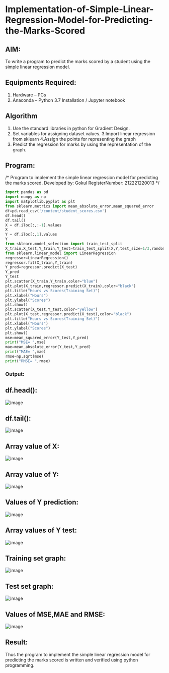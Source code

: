 # Implementation-of-Simple-Linear-Regression-Model-for-Predicting-the-Marks-Scored

## AIM:
To write a program to predict the marks scored by a student using the simple linear regression model.

## Equipments Required:
1. Hardware – PCs
2. Anaconda – Python 3.7 Installation / Jupyter notebook

## Algorithm
1. Use the standard libraries in python for Gradient Design.
2. Set variables for assigning dataset values.
3.Import linear regression from sklearn
4.Assign the points for representing the graph 
5. Predict the regression for marks by using the representation of the graph.

## Program:
/*
Program to implement the simple linear regression model for predicting the marks scored.
Developed by: Gokul
RegisterNumber:  212221220013
*/
```py
import pandas as pd
import numpy as np
import matplotlib.pyplot as plt
from sklearn.metrics import mean_absolute_error,mean_squared_error
df=pd.read_csv('/content/student_scores.csv')
df.head()
df.tail()
X = df.iloc[:,:-1].values
X
Y = df.iloc[:,1].values
Y
from sklearn.model_selection import train_test_split
X_train,X_test,Y_train,Y_test=train_test_split(X,Y,test_size=1/3,random_state=0)
from sklearn.linear_model import LinearRegression
regressor=LinearRegression()
regressor.fit(X_train,Y_train)
Y_pred=regressor.predict(X_test)
Y_pred
Y_test
plt.scatter(X_train,Y_train,color="blue")
plt.plot(X_train,regressor.predict(X_train),color="black")
plt.title("Hours vs Scores(Training Set)")
plt.xlabel("Hours")
plt.ylabel("Scores")
plt.show()
plt.scatter(X_test,Y_test,color="yellow")
plt.plot(X_test,regressor.predict(X_test),color="black")
plt.title("Hours vs Scores(Training Set)")
plt.xlabel("Hours")
plt.ylabel("Scores")
plt.show()
mse=mean_squared_error(Y_test,Y_pred)
print("MSE= ",mse)
mae=mean_absolute_error(Y_test,Y_pred)
print("MAE= ",mae)
rmse=np.sqrt(mse)
print("RMSE= ",rmse)
```

### Output:
## df.head():
![image](https://github.com/babavoss05/Implementation-of-Simple-Linear-Regression-Model-for-Predicting-the-Marks-Scored/assets/103019882/99d90245-c5d4-4aab-9960-61c843e233ee)
## df.tail():
 ![image](https://github.com/babavoss05/Implementation-of-Simple-Linear-Regression-Model-for-Predicting-the-Marks-Scored/assets/103019882/c03774e8-e0fa-4e6e-8e17-a4f78ff6c836)
## Array value of X:
![image](https://github.com/babavoss05/Implementation-of-Simple-Linear-Regression-Model-for-Predicting-the-Marks-Scored/assets/103019882/4471d5b7-1d38-4f47-a833-fb7bae85ac08)
## Array value of Y:
![image](https://github.com/babavoss05/Implementation-of-Simple-Linear-Regression-Model-for-Predicting-the-Marks-Scored/assets/103019882/b333b975-5b36-4392-894c-e98738ec3fcc)
## Values of Y prediction:
![image](https://github.com/babavoss05/Implementation-of-Simple-Linear-Regression-Model-for-Predicting-the-Marks-Scored/assets/103019882/46239dd3-8d7f-4732-8456-37e46533f42c)
## Array values of Y test:
![image](https://github.com/babavoss05/Implementation-of-Simple-Linear-Regression-Model-for-Predicting-the-Marks-Scored/assets/103019882/19bad4c7-7456-4d3e-8462-8d2b54334788)
## Training set graph:
![image](https://github.com/babavoss05/Implementation-of-Simple-Linear-Regression-Model-for-Predicting-the-Marks-Scored/assets/103019882/6bb69b87-b4b9-45cd-89ff-43d873e8127b)
## Test set graph:
![image](https://github.com/babavoss05/Implementation-of-Simple-Linear-Regression-Model-for-Predicting-the-Marks-Scored/assets/103019882/b3378399-355e-40e1-a1ff-1cd6b887f552)
## Values of MSE,MAE and RMSE:

![image](https://github.com/babavoss05/Implementation-of-Simple-Linear-Regression-Model-for-Predicting-the-Marks-Scored/assets/103019882/dd159722-4394-4314-b812-eaa303c0c628)



















## Result:
Thus the program to implement the simple linear regression model for predicting the marks scored is written and verified using python programming.
